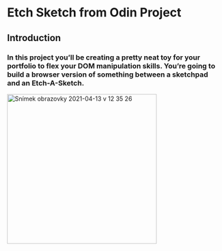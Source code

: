 # Etch Sketch from Odin Project

## Introduction

### In this project you’ll be creating a pretty neat toy for your portfolio to flex your DOM manipulation skills. You’re going to build a browser version of something between a sketchpad and an Etch-A-Sketch.

<img width="350" alt="Snímek obrazovky 2021-04-13 v 12 35 26" src="https://user-images.githubusercontent.com/56548420/114539989-5361be80-9c55-11eb-91cc-6d349d4c4b7f.png">
